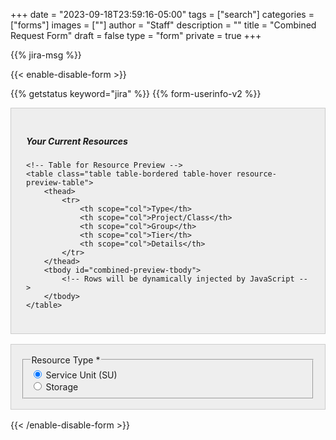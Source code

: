 +++
date = "2023-09-18T23:59:16-05:00"
tags = ["search"]
categories = ["forms"]
images = [""]
author = "Staff"
description = ""
title = "Combined Request Form"
draft = false
type = "form"
private = true
+++

<!-- Core scripts needed for form functionality -->
<script type="text/javascript" src="https://cdnjs.cloudflare.com/ajax/libs/jquery/3.6.0/jquery.min.js"></script>
<script type="text/javascript" src="/js/combined-request-form.js"></script>

{{% jira-msg %}}
<form action="https://uvarc-api.pods.uvarc.io/rest/general-support-request/" 
      method="post" 
      id="combined-request-form" 
      class="needs-validation" 
      novalidate 
      accept-charset="UTF-8">

{{< enable-disable-form >}}

<!-- Response Messages -->
<div class="alert" id="response_message" role="alert" style="padding-bottom:0px;">
  <p id="form_post_response"></p>
</div>
<div class="alert" id="api_error_message" role="alert" style="display:none;">
  <p id="api_error_response"></p>
</div>

<!-- Hidden Fields -->
<div>
  <input type="hidden" id="category" name="category" value="">
  <input type="hidden" id="allocation_type" name="Allocation Type" value="Combined Allocation and Storage Request">
  <input type="hidden" id="request_title" name="request_title" value="Combined Request: Service Unit or Storage" />
  <input type="hidden" id="user-id" name="user-id" value="">
  <input type="hidden" id="metadata-timestamp" name="metadata-timestamp" value="">
  <input type="hidden" id="tier-limits" name="tier-limits" value="">
  <input type="hidden" id="group-options" name="group-options" value="">

  {{% getstatus keyword="jira" %}}
  {{% form-userinfo-v2 %}}
  <!-- PI Requestor Information (temporarily disabled)-->
  <div class="form-item form-group form-type-textfield form-group" style="display: none;">
    <label class="control-label" for="pi-uva-id">PI/Owner UVA ID</label>
    <input class="form-control form-text" type="text" id="pi-uva-id" name="pi-uva-id" value="" size="60" maxlength="128" />
  </div>

  <div class="form-item form-group form-type-textfield form-group" style="display: none;">
    <label class="control-label" for="requestor-id">Requestor ID (if different from User ID above)</label>
    <input class="form-control form-text" type="text" id="requestor-id" name="requestor-id" value="" size="60" maxlength="128" />
  </div>

<!-- Current Resources Preview -->
<div id="existing-resources-preview" class="container" style="padding:1.5rem;background-color:#eee;border:solid 1px #ccc;margin-bottom:1rem;">
    <h5 class="mb-3">Your Current Resources</h5>

    <!-- Table for Resource Preview -->
    <table class="table table-bordered table-hover resource-preview-table">
        <thead>
            <tr>
                <th scope="col">Type</th>
                <th scope="col">Project/Class</th>
                <th scope="col">Group</th>
                <th scope="col">Tier</th>
                <th scope="col">Details</th>
            </tr>
        </thead>
        <tbody id="combined-preview-tbody">
            <!-- Rows will be dynamically injected by JavaScript -->
        </tbody>
    </table>
</div>

  <!-- Resource Type Selection -->
  <div class="container" style="padding:1rem;background-color:#eee;border:solid 1px #ccc;margin-bottom:1rem;">
    <fieldset class="form-item form-group form-type-radios">
      <legend class="control-label h6 mb-2">Resource Type <span class="form-required" title="This field is required.">*</span></legend>
      <div id="request-type-options" class="form-radios d-flex" style="justify-content: space-evenly;">
        <div class="form-check me-4">
            <input required="required" type="radio" id="request-type-allocation" name="request-type" value="service-unit" class="form-check-input" checked="checked" />
            <label class="form-check-label" for="request-type-allocation">Service Unit (SU)</label>
        </div>
        <div class="form-check">
            <input required="required" type="radio" id="request-type-storage" name="request-type" value="storage" class="form-check-input" />
            <label class="form-check-label" for="request-type-storage">Storage</label>
        </div>
    </div>
    </fieldset>
  </div>

  <!-- Form Fields Container -->
  <div style="margin-bottom:1rem;">
    <!-- Service Unit (SU) Request Fields -->
    <div id="allocation-fields" style="display: none; padding:1.5rem; background-color:#eee; border:solid 1px #ccc;">
      <h5 class="mb-3">Service Unit (SU) Request</h5>
      <hr size="1" />

      <!-- New or Renewal (First section for SU requests) -->
      <fieldset class="form-item form-group form-type-radios form-group">
        <legend class="control-label h6 mb-2">New or Renewal <span class="form-required" title="This field is required.">*</span></legend>
        <div class="row">
          <div id="new-or-renewal-options" class="form-radios col">
            <div class="form-item form-type-radio radio">
              <input required="required" type="radio" id="new-or-renewal-1" name="new-or-renewal" value="new" class="form-radio" />
              <label class="control-label" for="new-or-renewal-1">New</label>
            </div>
            <div class="form-item form-type-radio radio">
              <input required="required" type="radio" id="new-or-renewal-2" name="new-or-renewal" value="renewal" class="form-radio" />
              <label class="control-label" for="new-or-renewal-2">Renewal</label>
            </div>
          </div>
          <div class="help-block col">If this is your first request, select New. Otherwise select Renewal.</div>
        </div>
      </fieldset>

      <!-- Grouper/MyGroups Selection -->
      <div id="mygroups-group-container" style="display: none;">
        <label for="mygroups-group">Name of Grouper/MyGroups Account *</label>
        <select id="mygroups-group" class="form-control" required>
            <option value="">- Select a group -</option>
        </select>
      </div>

      <div id="storage-mygroups-group-container" style="display: none;">
          <label for="storage-mygroups-group-old">Storage Grouper/MyGroups Account *</label>
          <select id="storage-mygroups-group-old" class="form-control" required>
              <option value="">- Select a group -</option>
          </select>
      </div>
      
      <!-- Tier Options (Only shown for New requests) -->
      <div id="allocation-tier" style="margin-top:1em;display:none;" class="new-request-only">
        <fieldset class="col form-item form-group form-item form-type-radios form-group">
          <legend class="control-label h6 mb-2">Tier Options <span class="form-required" title="This field is required.">*</span></legend>
          <small class="helper-text">For detailed information about each allocation tier option, please visit our <a href="https://www.rc.virginia.edu/userinfo/hpc/allocations/#allocation-types" target="_blank">Allocation Types Documentation</a>.</small>
          <div id="allocation-tier-options" class="form-radios mt-2">
            <div class="form-item form-type-radio radio">
              <input required="required" type="radio" id="allocation-choice1" name="allocation-choice" value="Standard" class="form-radio" />
              <label for="allocation-choice1">Standard</label>
            </div>
            <div class="form-item form-type-radio radio">
              <input required="required" type="radio" id="allocation-choice2" name="allocation-choice" value="Paid" class="form-radio" />
              <label for="allocation-choice2">Paid</label>
            </div>
            <div class="form-item form-type-radio radio">
              <input required="required" type="radio" id="allocation-choice3" name="allocation-choice" value="Instructional" class="form-radio" />
              <label for="allocation-choice3">Instructional</label>
            </div>
          </div>
        </fieldset>
      </div>

      <!-- Existing Projects for Service Units (Only visible for Renewal) -->
      <div id="existing-projects-allocation" style="display:none; margin-top:1em;">
        <fieldset>
          <legend class="control-label h6 mb-2">Your Existing Service Units</legend>
          <table class="table table-bordered table-hover">
            <thead>
              <tr>
                <th>Select</th>
                <th>Project/Class</th>
                <th>Group</th>
                <th>Tier</th>
              </tr>
            </thead>
            <tbody id="allocation-projects-tbody">
              <!-- Will be populated by API -->
            </tbody>
          </table>
        </fieldset>
      </div>
      
      <!-- Project/Class Name (Only for New requests) -->
      <div id="new-project-name-container" style="display: none; margin-top:1em;" class="new-request-only">
        <div class="form-item form-group form-type-textfield form-group">
          <label class="control-label" for="new-project-name">Project/Class Name <span class="form-required" title="This field is required.">*</span></label>
          <input required="required" class="form-control form-text required" type="text" id="new-project-name" name="new-project-name" value="" size="60" maxlength="128" />
        </div>
      </div>

      <!-- Project Description -->
      <div id="project-description" class="form-item form-type-textarea form-group"> 
        <label class="control-label" id="new-descr" for="project-description">Description of Research Project <span class="form-required" title="This field is required.">*</span></label>
        <label class="control-label" id="renewal-descr" for="project-description" style="display: none;">Briefly describe how you have used Rivanna/Afton in your research. Please include conference presentations, journal articles, other publications, or grant proposals that cite Rivanna. <span class="form-required" title="This field is required.">*</span></label>
        <div class="form-textarea-wrapper resizable">
          <textarea required="required" class="form-control form-textarea required" id="project-description" name="project-description" cols="60" rows="8"></textarea>
        </div>
      </div>
    </div>
    <!-- Storage Request Fields -->
    <div id="storage-fields" style="display: none; padding:1.5rem; background-color:#eee; border:solid 1px #ccc;">
      <h5 class="mb-3">Storage Request</h5>
      <hr size="1" />

      <div class="row">
        <!-- Storage Request Type -->
        <div class="col form-item form-group form-item form-type-radios form-group">
          <fieldset>
            <legend class="control-label h6 mb-2">New or Change Existing<span class="form-required" title="This field is required.">*</span></legend>
            <div id="type-of-request" class="form-radios">
              <div class="form-item form-type-radio radio">
                <input required="required" type="radio" id="type-of-request-new" name="type-of-request" value="new-storage" class="form-radio">
                <label for="type-of-request-new">Create new storage share</label>
              </div>
              <div class="form-item form-type-radio radio">
                <input required="required" type="radio" id="type-of-request-increase" name="type-of-request" value="increase-storage" class="form-radio">
                <label for="type-of-request-increase">Increase size of existing share</label>
              </div>
              <div class="form-item form-type-radio radio">
                <input required="required" type="radio" id="type-of-request-decrease" name="type-of-request" value="decrease-storage" class="form-radio">
                <label for="type-of-request-decrease">Decrease size of existing share</label>
              </div>
              <div class="form-item form-type-radio radio">
                <input required="required" type="radio" id="type-of-request-retire" name="type-of-request" value="retire-storage" class="form-radio">
                <label for="type-of-request-retire">Retire existing share</label>
              </div>
            </div>
          </fieldset>
        </div>
        <!-- Storage Capacity -->
        <div id="storage-capacity" class="col form-item form-group">
          <label class="control-label" for="capacity">Space (TB) <span class="form-required" title="This field is required.">*</span></label>
          <input class="form-control required" type="number" min="1" max="200" required="required" id="capacity" name="capacity" value="0" style="width:8rem;">
          <p class="tiny">The size of storage to be created/retired, or the amount of the increase/decrease to your storage. Specify in 1TB increments.</p>
        </div>
      </div>

      <!-- Grouper/MyGroups Selection -->
      <div id="storage-mygroups-container" class="form-item form-group form-type-select form-group new-request-only" style="margin-top:1em;"> 
        <label class="control-label" for="storage-mygroups-group">Name of Grouper/MyGroups Account <span class="form-required" title="This field is required.">*</span></label>
        <select required="required" class="form-control form-select required" id="storage-mygroups-group" name="storage-mygroups-group">
          <option value="">- Select a group -</option>
        </select>
        <small class="helper-text">Group names can only contain letters, numbers, dashes, and underscores (e.g., research-lab-1, data_science_2)</small>
        <div id="storage-group-validation-message" class="validation-message"></div>
      </div>

      <!-- Existing Projects for Storage (Only visible for increase/decrease/retire) -->
      <div id="existing-projects-storage" style="display: none; margin-top:1em;">
        <fieldset>
          <legend class="control-label h6 mb-2">Your Existing Storage</legend>
          <table class="table table-bordered table-hover">
            <thead>
              <tr>
                <th>Select</th>
                <th>Project/Class</th>
                <th>Group</th>
                <th>Tier</th>
                <th>Shared Space</th>
                <th>Current Size</th>
              </tr>
            </thead>
            <tbody id="storage-projects-tbody">
              <!-- Will be populated by API -->
            </tbody>
          </table>
        </fieldset>
      </div>

      <!-- Storage Tier Options -->
      <div id="storage-platform" style="display: none; margin-top:1em;" class="new-request-only">
        <fieldset class="col form-item form-group form-item form-type-radios form-group">
          <legend class="control-label h6 mb-2">Tier Options <span class="form-required" title="This field is required.">*</span></legend>
          <small class="helper-text">For detailed information about each storage tier option, please visit our <a href="https://www.rc.virginia.edu/userinfo/storage/" target="_blank">Storage Documentation</a>.</small>
          <div id="storage-options" class="form-radios mt-2">
            <div class="form-item form-type-radio radio disabled">
              <input required="required" type="radio" id="storage-choice1" name="storage-choice" value="SSZ Research Project" class="form-radio" />
              <label for="storage-choice1">SSZ Research Project ({{< extract_storage_cost type="project" >}})</label>
            </div>
            <div class="form-item form-type-radio radio">
              <input required="required" type="radio" id="storage-choice3" name="storage-choice" value="SSZ Research Standard" class="form-radio" />
              <label for="storage-choice3">SSZ Research Standard ({{< extract_storage_cost type="standard" >}})</label>
            </div>
            <div class="form-item form-type-radio radio">
              <input required="required" type="radio" id="storage-choice4" name="storage-choice" value="Highly Sensitive Data" class="form-radio" />
              <label for="storage-choice4">Highly Sensitive Data ({{< extract_storage_cost type="high-security-standard" >}})</label>
            </div>
          </div>
        </fieldset>
        <!-- Storage Type Information -->
        <div class="col form-item form-group">
          <div id="standard-data" style="border: solid 1px #ccc; padding:1rem; background-color:#cae6d2; font-size:90%;" class="form-text text-muted">
            <h6>Internal Use / Public Data</h6>This storage platform is appropriate for public or internal use data.
          </div>
          <div id="sensitive-data" style="border: solid 1px #ccc; padding:1rem; background-color:#e6caca; font-size:90%; display: none;" class="form-text text-muted">
            <h6>Sensitive / Highly Sensitive Data</h6>This storage platform is appropriate for highly sensitive data such as HIPAA, FERPA, CUI, etc.
          </div>
        </div>
      </div>

      <!-- Shared Space Name -->
      <div id="shared-space-name-container" style="display: none; margin-top:1em;" class="new-request-only">
        <div class="form-item form-type-textarea form-group">
          <label class="control-label" for="shared-space-name">Shared Space Name <span class="form-required" title="This field is required.">*</span></label>
          <input required="required" class="form-control form-text required" type="text" id="shared-space-name" name="shared-space-name" value="" size="40" maxlength="40" style="width:14rem;font-family:courier;" />
          <p class="tiny">This is the name to be applied to your shared storage space. By default, the space will be named according to the Grouper/MyGroups group associated with the storage request. If you would prefer a different identifier, indicate the name for the space.</p>
        </div>
      </div>

      <!-- Project Title -->
      <div id="project-title-container" style="display: none; margin-top:1em;" class="new-request-only">
        <div class="form-item form-group form-item form-type-textarea form-group"> 
          <label class="control-label" for="project-title">Project Title <span class="form-required" title="This field is required.">*</span></label>
          <input required="required" class="form-control form-text required" type="text" id="project-title" name="project-title" value="" size="200" maxlength="200" />
        </div>
      </div>
    </div>
    <!-- Billing Information Section -->
    <div id="billing-information" style="display: none; margin-top:1em; padding:1.5rem; background-color:#eee; border:solid 1px #ccc;">
      <h5 class="mb-3">Payment Information</h5>
      <hr size="1" />
      <div class="form-item form-group form-type-textfield form-group">
        <!-- <label class="control-label" for="fdm-id">FDM ID <span class="form-required" title="This field is required.">*</span></label> -->
        <input required="required" class="form-control form-text required" type="text" id="fdm-id" name="fdm-id" value="" size="60" maxlength="128" />
      </div>
      {{% billing-fdm %}}
    </div>

    <!-- Data Agreement and Submit Button Section -->
    <div id="common-fields" style="display: block; margin-top:1em; padding:1.5rem; background-color:#eee; border:solid 1px #ccc;">
      <!-- Data Agreement -->
      <div class="form-check form-item form-group" style="margin-top:1rem;">
        <label class="control-label h6 mb-2" for="data-agreement">Data Agreement <span class="form-required" title="This field is required.">*</span></label>
        <label class="form-check-label" for="data-agreement">
          The owner of these services assumes all responsibility for complying with state, federal, and international data retention laws. Researchers may be required to keep data securely stored for years after a project has ended and should plan accordingly. University of Virginia researchers are strongly encouraged to use the <a href="https://recordsmanagement.virginia.edu/urma/overview" target="_new" style="font-weight:bold;">University Records Management Application (URMA)</a>, a web-based tool that automatically tracks when data can be safely transferred or destroyed.
        </label>
      </div>
      <div class="form-item form-group">
        <input class="form-check-input required" style="margin-left:4rem;" type="checkbox" value="" id="data-agreement">&nbsp;&nbsp; I understand
      </div>

      <!-- Submit Section -->
      <div class="form-actions" id="submit-div" style="margin-top:1rem;">
        <p style="font-size:80%;">Please submit the form only once. If you receive an error message after submitting this request, please check your email to confirm that the submission completed.</p>
        <button class="button-primary btn btn-primary form-submit" id="submit" type="submit" name="op" value="Submit" disabled="">Submit</button>
      </div>
    </div>
  </div>
</div>

<!-- Form close tags -->
{{< /enable-disable-form >}}
</form>

<!-- Session and response scripts loaded last -->
<script type="text/javascript" src="/js/user-session-v2.js"></script>
<script type="text/javascript" src="/js/response-message.js"></script>